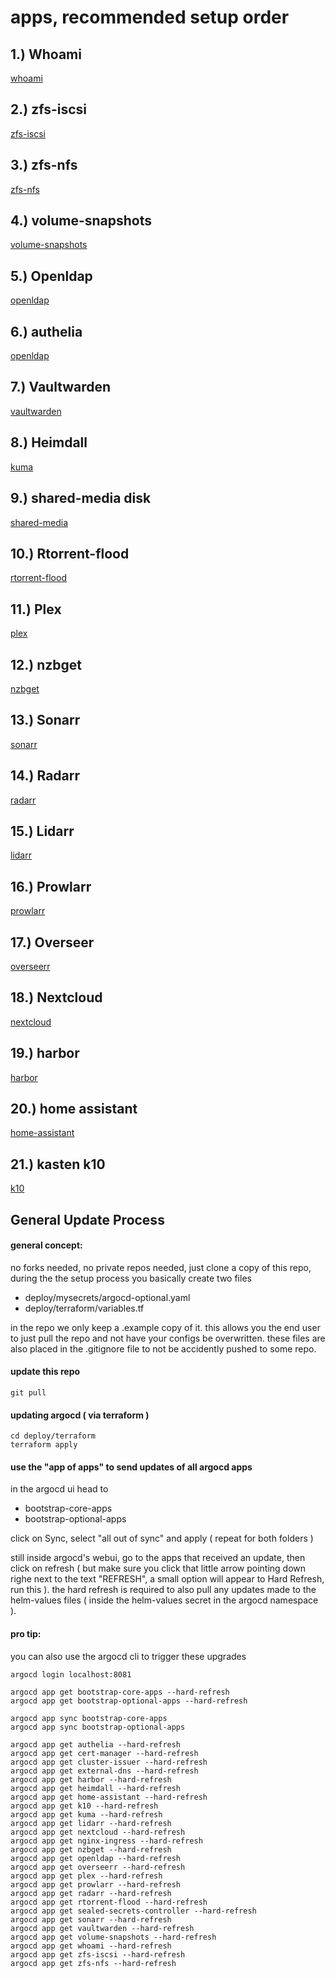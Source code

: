 # apps, recommended setup order

## 1.) Whoami
[whoami](whoami/README.md)

## 2.) zfs-iscsi
[zfs-iscsi](zfs-iscsi/README.md)

## 3.) zfs-nfs
[zfs-nfs](zfs-nfs/README.md)

## 4.) volume-snapshots
[volume-snapshots](volume-snapshots/README.md)

## 5.) Openldap
[openldap](openldap/README.md)

## 6.) authelia
[openldap](authelia/README.md)

## 7.) Vaultwarden
[vaultwarden](vaultwarden/README.md)

## 8.) Heimdall
[kuma](heimdall/README.md)

## 9.) shared-media disk
[shared-media](shared-media/README.md)

## 10.) Rtorrent-flood
[rtorrent-flood](rtorrent-flood/README.md)

## 11.) Plex
[plex](plex/README.md)

## 12.) nzbget
[nzbget](nzbget/README.md)

## 13.) Sonarr
[sonarr](sonarr/README.md)

## 14.) Radarr
[radarr](radarr/README.md)

## 15.) Lidarr
[lidarr](lidarr/README.md)

## 16.) Prowlarr
[prowlarr](prowlarr/README.md)

## 17.) Overseer
[overseerr](overseerr/README.md)

## 18.) Nextcloud
[nextcloud](nextcloud/README.md)

## 19.) harbor
[harbor](harbor/README.md)

## 20.) home assistant
[home-assistant](home-assistant/README.md)

## 21.) kasten k10
[k10](k10/README.md)


## General Update Process

#### general concept:

no forks needed, no private repos needed, just clone a copy of this repo, during the the setup process you basically create two files
- deploy/mysecrets/argocd-optional.yaml
- deploy/terraform/variables.tf

in the repo we only keep a .example copy of it. this allows you the end user to just pull the repo and not have your configs be overwritten. these files are also placed in the .gitignore file to not be accidently pushed to some repo. 

#### update this repo
```
git pull
```

#### updating argocd ( via terraform )
```
cd deploy/terraform
terraform apply
```

#### use the "app of apps" to send updates of all argocd apps
in the argocd ui head to
- bootstrap-core-apps
- bootstrap-optional-apps

click on Sync, select "all out of sync" and apply ( repeat for both folders )

still inside argocd's webui, go to the apps that received an update, then click on refresh ( but make sure you click that little arrow pointing down righe next to the text "REFRESH", a small option will appear to Hard Refresh, run this ). the hard refresh is required to also pull any updates made to the helm-values files ( inside the helm-values secret in the argocd namespace ).


#### pro tip:
you can also use the argocd cli to trigger these upgrades

```
argocd login localhost:8081

argocd app get bootstrap-core-apps --hard-refresh
argocd app get bootstrap-optional-apps --hard-refresh

argocd app sync bootstrap-core-apps
argocd app sync bootstrap-optional-apps

argocd app get authelia --hard-refresh
argocd app get cert-manager --hard-refresh
argocd app get cluster-issuer --hard-refresh
argocd app get external-dns --hard-refresh
argocd app get harbor --hard-refresh
argocd app get heimdall --hard-refresh
argocd app get home-assistant --hard-refresh
argocd app get k10 --hard-refresh
argocd app get kuma --hard-refresh
argocd app get lidarr --hard-refresh
argocd app get nextcloud --hard-refresh
argocd app get nginx-ingress --hard-refresh
argocd app get nzbget --hard-refresh
argocd app get openldap --hard-refresh
argocd app get overseerr --hard-refresh
argocd app get plex --hard-refresh
argocd app get prowlarr --hard-refresh
argocd app get radarr --hard-refresh
argocd app get rtorrent-flood --hard-refresh
argocd app get sealed-secrets-controller --hard-refresh
argocd app get sonarr --hard-refresh
argocd app get vaultwarden --hard-refresh
argocd app get volume-snapshots --hard-refresh
argocd app get whoami --hard-refresh
argocd app get zfs-iscsi --hard-refresh
argocd app get zfs-nfs --hard-refresh
```
